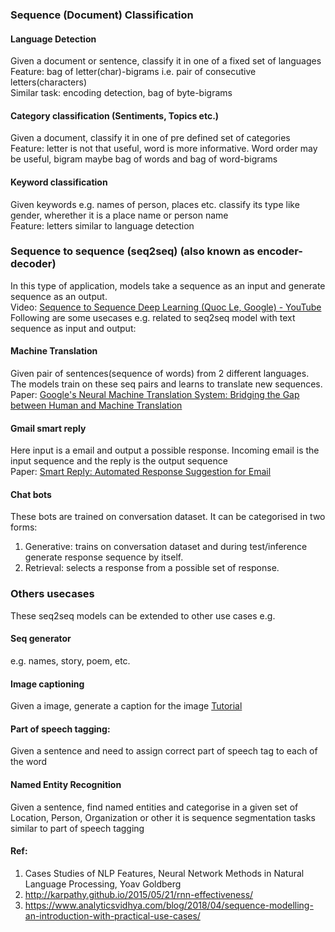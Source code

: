 ### Sequence (Document) Classification
####  Language Detection
Given a document or sentence, classify it in one of a fixed set of languages  
Feature: bag of letter(char)-bigrams i.e. pair of consecutive letters(characters)  
Similar task: encoding detection, bag of byte-bigrams

#### Category classification (Sentiments, Topics etc.)
Given a document, classify it in one of pre defined set of categories  
Feature: letter is not that useful, word is more informative. Word order may be useful, bigram maybe
bag of words and bag of word-bigrams

#### Keyword classification
Given keywords e.g. names of person, places etc. classify its type like gender, wherether it is a place name or person name  
Feature: letters similar to language detection


### Sequence to sequence (seq2seq) (also known as encoder-decoder)
In this type of application, models take a sequence as an input and generate sequence as an output.  
Video: [Sequence to Sequence Deep Learning (Quoc Le, Google) - YouTube](https://www.youtube.com/watch?v=G5RY_SUJih4)   
Following are some usecases e.g. related to seq2seq model with text sequence as input and output:

#### Machine Translation
Given pair of sentences(sequence of words) from 2 different languages. The models train on these seq pairs and learns to translate new sequences.    
Paper: [Google's Neural Machine Translation System: Bridging the Gap between Human and Machine Translation](https://arxiv.org/abs/1609.08144)

#### Gmail smart reply
Here input is a email and output a possible response. Incoming email is the input sequence and the reply is the output sequence  
Paper: [Smart Reply: Automated Response Suggestion for Email](https://arxiv.org/abs/1606.04870)

#### Chat bots
These bots are trained on conversation dataset. It can be categorised in two forms:
1. Generative: trains on conversation dataset and during test/inference generate response sequence by itself.
2. Retrieval: selects a response from a possible set of response.

### Others usecases
These seq2seq models can be extended to other use cases e.g.

#### Seq generator 
e.g. names, story, poem, etc.

#### Image captioning
Given a image, generate a caption for the image
[Tutorial](https://www.analyticsvidhya.com/blog/2018/04/solving-an-image-captioning-task-using-deep-learning/)

#### Part of speech tagging:
Given a sentence and need to assign correct part of speech tag to each of the word

#### Named Entity Recognition
Given a sentence, find named entities and categorise in a given set of Location, Person, Organization or other
it is sequence segmentation tasks similar to part of speech tagging

#### Ref: 
1. Cases Studies of NLP Features, Neural Network Methods in Natural Language Processing, Yoav Goldberg
2. http://karpathy.github.io/2015/05/21/rnn-effectiveness/
3. https://www.analyticsvidhya.com/blog/2018/04/sequence-modelling-an-introduction-with-practical-use-cases/

